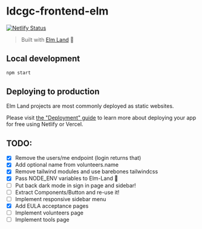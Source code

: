 # ldcgc-frontend-elm

[![Netlify Status](https://api.netlify.com/api/v1/badges/433924af-2aa7-45a8-9ec7-300c96277e87/deploy-status)](https://app.netlify.com/sites/spiffy-liger-0b866a/deploys)

> Built with [Elm Land](https://elm.land) 🌈

## Local development

```bash
npm start
```

## Deploying to production

Elm Land projects are most commonly deployed as static websites.

Please visit [the "Deployment" guide](https://elm.land/guide/deploying) to learn more
about deploying your app for free using Netlify or Vercel.

## TODO:

- [x] Remove the users/me endpoint (login returns that)
- [x] Add optional name from volunteers.name
- [x] Remove tailwind modules and use barebones tailwindcss
- [x] Pass NODE_ENV variables to Elm-Land 🌈
- [ ] Put back dark mode in sign in page and sidebar!
- [ ] Extract Components/Button and re-use it!
- [ ] Implement responsive sidebar menu
- [x] Add EULA acceptance pages
- [ ] Implement volunteers page
- [ ] Implement tools page
